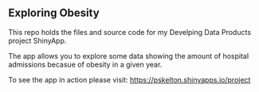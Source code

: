 ## Exploring Obesity

This repo holds the files and source code for my Develping Data Products project ShinyApp.

The app allows you to explore some data showing the amount of hospital admissions becasue of obesity in a given year.


To see the app in action please visit:
https://pskelton.shinyapps.io/project